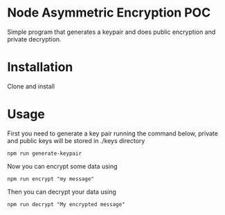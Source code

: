 # Node Asymmetric Encryption POC
Simple program that generates a keypair and does public encryption and private decryption.

# Installation
Clone and install

# Usage

First you need to generate a key pair running the command below, private and public keys will be stored in ./keys directory

```
npm run generate-keypair
```

Now you can encrypt some data using
```
npm run encrypt "my message"
```

Then you can decrypt your data using
```
npm run decrypt "My encrypted message"
```

